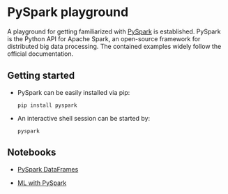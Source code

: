 # PySpark playground

A playground for getting familiarized with [PySpark](https://spark.apache.org/docs/latest/api/python/index.html) is established.
PySpark is the Python API for Apache Spark, an open-source framework for distributed big data processing.
The contained examples widely follow the official documentation.


## Getting started

- PySpark can be easily installed via pip:
  ```
  pip install pyspark
  ```

- An interactive shell session can be started by:
  ```
  pyspark
  ```


## Notebooks

- [PySpark DataFrames](notebooks/data_frames.ipynb)

- [ML with PySpark](notebooks/machine_learning.ipynb)

